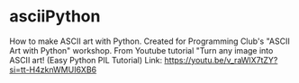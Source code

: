 # asciiPython
How to make ASCII art with Python. Created for Programming Club's "ASCII Art with Python" workshop.
From Youtube tutorial "Turn any image into ASCII art! (Easy Python PIL Tutorial)
Link: https://youtu.be/v_raWlX7tZY?si=tt-H4zknWMUI6XB6
